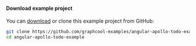 #### Download example project 

You can [download](https://github.com/graphcool-examples/angular-apollo-todo-example) or clone this example project from GitHub:

```sh
git clone https://github.com/graphcool-examples/angular-apollo-todo-example.git
cd angular-apollo-todo-example
```